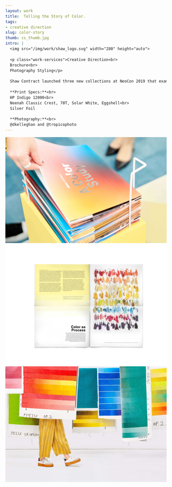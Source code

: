```yaml
---
layout: work
title:  Telling the Story of Color.
tags:
- creative direction
slug: color-story
thumb: cs_thumb.jpg
intro: |
  <img src="/img/work/shaw_logo.svg" width="280" height="auto">

  <p class="work-services">Creative Direction<br>
  Brochure<br>
  Photography Styling</p>

  Shaw Contract launched three new collections at NeoCon 2019 that examined the impact of color in space: ReFrame, Dye Lab, and Gradation. For the launch, Shaw wanted to create a print piece that spoke to the narrative of color and which tied the collections together. For use in the print piece and showroom a series of photos we’re produced covering the topics of inspiration, discovery, process, and texture.

  **Print Specs:**<br>
  HP Indigo 12000<br>
  Neenah Classic Crest, 70T, Solar White, Eggshell<br>
  Silver Foil

  **Photography:**<br>
  @dkelleghan and @tropicophoto
---
```


![](/img/work/cs_1.jpg)
![](/img/work/cs_2.jpg)
![](/img/work/cs_3.jpg)
